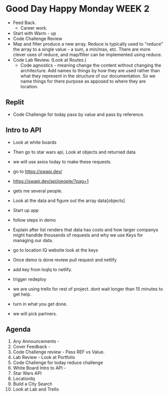 # Good Day Happy Monday WEEK 2

- Feed Back.
    - Career work.
- Start with Warm - up
- Code Challenge Review
- Map and filter produce a new array. Reduce is typically used to
  "reduce" the array to a single value - a sum, a min/max, etc.
  There are more clever uses of reduce, and map/filter can be implemented using reduce.
- Code Lab Review. (Look at Routes.)
    - Code agnostics - meaning change the content without changing
     the   architecture. Add names to things by how they are used
     rather than what they represent in the structure of our documentation.
     So we name things for there purpose as apposed to where they are location.

## Replit

- Code Challenge for today pass by value and pass by reference.

## Intro to API

- Look at white boards
- Then go to star wars api, Look at objects and returned data
- we will use axios today to make these requests.
- go to <https://swapi.dev/>
- <https://swapi.dev/api/people/?pag=1>
- gets me several people.
- Look at the data and figure out the array data[objects]
- Start up app
- follow steps in demo

- Explain after list renders that data has costs and how larger
companys might handlde thousands of requests and why we use Keys
for managing our data.

- go to location IQ website look at the keys
- Once demo is done review pull request and netlify
- add key from loqIq to netlify.
- trigger redeploy
- we are using trello for rest of project. dont wait longer than 15 minutes
 to get help.
- turn in what you get done.
- we will pick partners.

## Agenda

1. Any Announcements - 
2. Cover Feedback - 
3. Code Challenge review - Pass REF vs Value.
4. Lab Review - Look at Portfolio
5. Code Challenge for today reduce challenge
6. White Board Intro to API - 
7. Star Wars API
8. LocationIq
9. Build a City Search
10. Look at Lab and Trello

